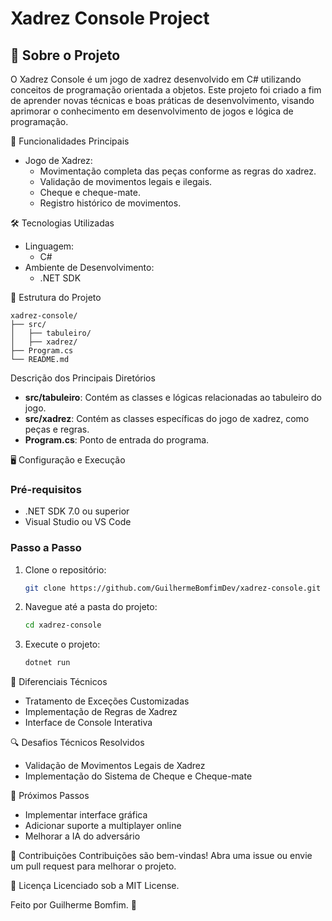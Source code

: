 # Xadrez Console Project

## 📖 Sobre o Projeto
O Xadrez Console é um jogo de xadrez desenvolvido em C# utilizando conceitos de programação orientada a objetos. Este projeto foi criado a fim de aprender novas técnicas e boas práticas de desenvolvimento, visando aprimorar o conhecimento em desenvolvimento de jogos e lógica de programação. 

🌟 Funcionalidades Principais
- Jogo de Xadrez:
  - Movimentação completa das peças conforme as regras do xadrez.
  - Validação de movimentos legais e ilegais.
  - Cheque e cheque-mate.
  - Registro histórico de movimentos.

🛠️ Tecnologias Utilizadas
- Linguagem:
  - C#
- Ambiente de Desenvolvimento:
  - .NET SDK

📂 Estrutura do Projeto
```
xadrez-console/
├── src/
│   ├── tabuleiro/
│   ├── xadrez/
├── Program.cs
└── README.md
```
Descrição dos Principais Diretórios
- **src/tabuleiro**: Contém as classes e lógicas relacionadas ao tabuleiro do jogo.
- **src/xadrez**: Contém as classes específicas do jogo de xadrez, como peças e regras.
- **Program.cs**: Ponto de entrada do programa.

🖥️ Configuração e Execução
### Pré-requisitos
- .NET SDK 7.0 ou superior
- Visual Studio ou VS Code

### Passo a Passo
1. Clone o repositório:
   ```bash
   git clone https://github.com/GuilhermeBomfimDev/xadrez-console.git
   ```
2. Navegue até a pasta do projeto:
   ```bash
   cd xadrez-console
   ```
3. Execute o projeto:
   ```bash
   dotnet run
   ```

🚀 Diferenciais Técnicos
- Tratamento de Exceções Customizadas
- Implementação de Regras de Xadrez
- Interface de Console Interativa

🔍 Desafios Técnicos Resolvidos
- Validação de Movimentos Legais de Xadrez
- Implementação do Sistema de Cheque e Cheque-mate

📌 Próximos Passos
- Implementar interface gráfica
- Adicionar suporte a multiplayer online
- Melhorar a IA do adversário

🤝 Contribuições
Contribuições são bem-vindas! Abra uma issue ou envie um pull request para melhorar o projeto.

📜 Licença
Licenciado sob a MIT License.

Feito por Guilherme Bomfim. 🚀
